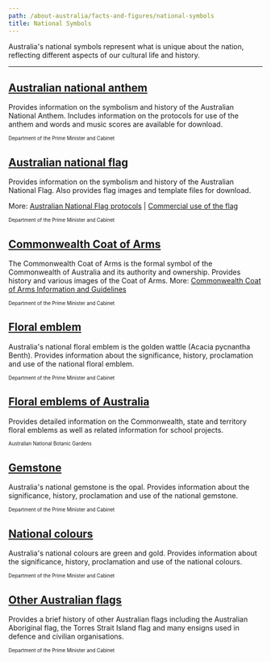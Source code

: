 ```yaml
---
path: /about-australia/facts-and-figures/national-symbols
title: National Symbols
---
```


Australia's national symbols represent what is unique about the nation, reflecting different aspects of our cultural life and history.

---

## [Australian national anthem](https://www.pmc.gov.au/government/australian-national-anthem)

Provides information on the symbolism and history of the Australian National Anthem. Includes information on the protocols for use of the anthem and words and music scores are available for download.

<sub><sup>Department of the Prime Minister and Cabinet</sub></sup>

## [Australian national flag](https://www.pmc.gov.au/government/australian-national-flag)

Provides information on the symbolism and history of the Australian National Flag. Also provides flag images and template files for download.

More: [Australian National Flag protocols](https://www.pmc.gov.au/government/australian-national-flag/australian-national-flag-protocols) | [Commercial use of the flag](https://www.pmc.gov.au/government/australian-national-flag/commercial-use-australian-national-flag)

<sub><sup>Department of the Prime Minister and Cabinet</sub></sup>

## [Commonwealth Coat of Arms](http://www.dpmc.gov.au/government/commonwealth-coat-arms)

The Commonwealth Coat of Arms is the formal symbol of the Commonwealth of Australia and its authority and ownership. Provides history and various images of the Coat of Arms.
More: [Commonwealth Coat of Arms Information and Guidelines](http://www.dpmc.gov.au/resource-centre/government/commonwealth-coat-arms-information-and-guidelines)

<sub><sup>Department of the Prime Minister and Cabinet</sub></sup>

## [Floral emblem](http://www.dpmc.gov.au/government/australian-national-symbols/australian-floral-emblem)

Australia's national floral emblem is the golden wattle (Acacia pycnantha Benth). Provides information about the significance, history, proclamation and use of the national floral emblem.

<sub><sup>Department of the Prime Minister and Cabinet</sub></sup>

## [Floral emblems of Australia](http://www.anbg.gov.au/emblems/)

Provides detailed information on the Commonwealth, state and territory floral emblems as well as related information for school projects.

<sub><sup>Australian National Botanic Gardens</sub></sup>

## [Gemstone](http://www.dpmc.gov.au/government/australian-national-symbols/australian-national-gemstone)

Australia's national gemstone is the opal. Provides information about the significance, history, proclamation and use of the national gemstone.

<sub><sup>Department of the Prime Minister and Cabinet</sub></sup>

## [National colours](http://www.dpmc.gov.au/government/australian-national-symbols/australian-national-colours)

Australia's national colours are green and gold. Provides information about the significance, history, proclamation and use of the national colours.

<sub><sup>Department of the Prime Minister and Cabinet</sub></sup>

## [Other Australian flags](http://www.dpmc.gov.au/government/australian-national-symbols/australian-flags)

Provides a brief history of other Australian flags including the Australian Aboriginal flag, the Torres Strait Island flag and many ensigns used in defence and civilian organisations.

<sub><sup>Department of the Prime Minister and Cabinet</sub></sup>
